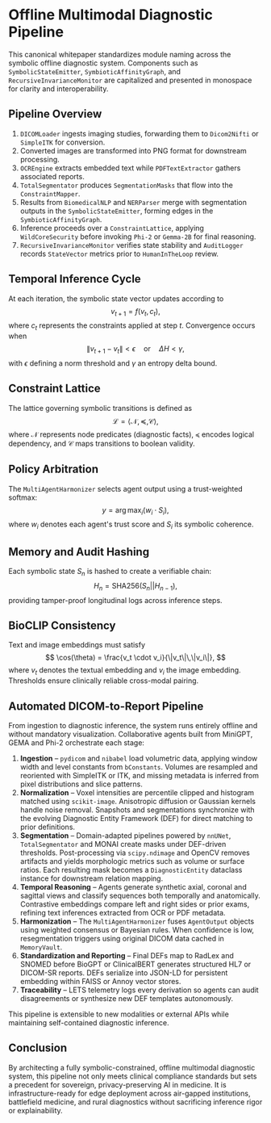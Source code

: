 <!-- SPDX-License-Identifier: MPL-2.0 -->
# Offline Multimodal Diagnostic Pipeline

This canonical whitepaper standardizes module naming across the symbolic offline diagnostic system. Components such as `SymbolicStateEmitter`, `SymbioticAffinityGraph`, and `RecursiveInvarianceMonitor` are capitalized and presented in monospace for clarity and interoperability.

## Pipeline Overview

1. `DICOMLoader` ingests imaging studies, forwarding them to `Dicom2Nifti` or `SimpleITK` for conversion.
2. Converted images are transformed into PNG format for downstream processing.
3. `OCREngine` extracts embedded text while `PDFTextExtractor` gathers associated reports.
4. `TotalSegmentator` produces `SegmentationMasks` that flow into the `ConstraintMapper`.
5. Results from `BiomedicalNLP` and `NERParser` merge with segmentation outputs in the `SymbolicStateEmitter`, forming edges in the `SymbioticAffinityGraph`.
6. Inference proceeds over a `ConstraintLattice`, applying `WildCoreSecurity` before invoking `Phi-2` or `Gemma-2B` for final reasoning.
7. `RecursiveInvarianceMonitor` verifies state stability and `AuditLogger` records `StateVector` metrics prior to `HumanInTheLoop` review.

## Temporal Inference Cycle

At each iteration, the symbolic state vector updates according to
$$
v_{t+1} = f(v_t, c_t),
$$
where $c_t$ represents the constraints applied at step $t$. Convergence occurs when
$$
\|v_{t+1} - v_t\| < \epsilon \quad \text{or} \quad \Delta H < \gamma,
$$
with $\epsilon$ defining a norm threshold and $\gamma$ an entropy delta bound.

## Constraint Lattice

The lattice governing symbolic transitions is defined as
$$
\mathcal{L} = \langle \mathcal{N}, \preceq, \mathcal{C} \rangle,
$$
where $\mathcal{N}$ represents node predicates (diagnostic facts), $\preceq$ encodes logical dependency, and $\mathcal{C}$ maps transitions to boolean validity.

## Policy Arbitration

The `MultiAgentHarmonizer` selects agent output using a trust-weighted softmax:
$$
y = \arg\max_i \left( w_i \cdot S_i \right),
$$
where $w_i$ denotes each agent's trust score and $S_i$ its symbolic coherence.

## Memory and Audit Hashing

Each symbolic state $S_n$ is hashed to create a verifiable chain:
$$
H_n = \text{SHA256}(S_n || H_{n-1}),
$$
providing tamper-proof longitudinal logs across inference steps.

## BioCLIP Consistency

Text and image embeddings must satisfy
$$
\cos(\theta) = \frac{v_t \cdot v_i}{\|v_t\|\,\|v_i\|},
$$
where $v_t$ denotes the textual embedding and $v_i$ the image embedding. Thresholds ensure clinically reliable cross-modal pairing.

## Automated DICOM-to-Report Pipeline

From ingestion to diagnostic inference, the system runs entirely offline and without mandatory visualization. Collaborative agents built from MiniGPT, GEMA and Phi-2 orchestrate each stage:

1. **Ingestion** – `pydicom` and `nibabel` load volumetric data, applying window width and level constants from `bConstants`. Volumes are resampled and reoriented with SimpleITK or ITK, and missing metadata is inferred from pixel distributions and slice patterns.
2. **Normalization** – Voxel intensities are percentile clipped and histogram matched using `scikit-image`. Anisotropic diffusion or Gaussian kernels handle noise removal. Snapshots and segmentations synchronize with the evolving Diagnostic Entity Framework (DEF) for direct matching to prior definitions.
3. **Segmentation** – Domain-adapted pipelines powered by `nnUNet`, `TotalSegmentator` and MONAI create masks under DEF-driven thresholds. Post-processing via `scipy.ndimage` and OpenCV removes artifacts and yields morphologic metrics such as volume or surface ratios. Each resulting mask becomes a `DiagnosticEntity` dataclass instance for downstream relation mapping.
4. **Temporal Reasoning** – Agents generate synthetic axial, coronal and sagittal views and classify sequences both temporally and anatomically. Contrastive embeddings compare left and right sides or prior exams, refining text inferences extracted from OCR or PDF metadata.
5. **Harmonization** – The `MultiAgentHarmonizer` fuses `AgentOutput` objects using weighted consensus or Bayesian rules. When confidence is low, resegmentation triggers using original DICOM data cached in `MemoryVault`.
6. **Standardization and Reporting** – Final DEFs map to RadLex and SNOMED before BioGPT or ClinicalBERT generates structured HL7 or DICOM-SR reports. DEFs serialize into JSON-LD for persistent embedding within FAISS or Annoy vector stores.
7. **Traceability** – LETS telemetry logs every derivation so agents can audit disagreements or synthesize new DEF templates autonomously.

This pipeline is extensible to new modalities or external APIs while maintaining self-contained diagnostic inference.
## Conclusion

By architecting a fully symbolic-constrained, offline multimodal diagnostic system, this pipeline not only meets clinical compliance standards but sets a precedent for sovereign, privacy-preserving AI in medicine. It is infrastructure-ready for edge deployment across air-gapped institutions, battlefield medicine, and rural diagnostics without sacrificing inference rigor or explainability.
